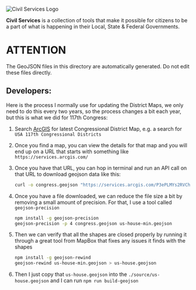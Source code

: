 ![Civil Services Logo](https://raw.githubusercontent.com/CivilServiceUSA/api/master/docs/img/logo.png "Civil Services Logo")

__Civil Services__ is a collection of tools that make it possible for citizens to be a part of what is happening in their Local, State & Federal Governments.


ATTENTION
===

The GeoJSON files in this directory are automatically generated.  Do not edit these files directly.

Developers:
---

Here is the process I normally use for updating the District Maps, we only need to do this every two years, so the process changes a bit each year, but this is what we did for 117th Congress:

1. Search [ArcGIS](https://arcgis.com) for latest Congressional District Map, e.g. a search for `USA 117th Congressional Districts`
2. Once you find a map, you can view the details for that map and you will end up on a URL that starts with something like `https://services.arcgis.com/`
3. Once you have that URL, you can hop in terminal and run an API call on that URL to download geojson data like this:

    ```bash
    curl -o congress.geojson "https://services.arcgis.com/P3ePLMYs2RVChkJx/ArcGIS/rest/services/USA_117th_Congressional_Districts/FeatureServer/0/query?where=objectid+%3D+objectid&outfields=*&f=geojson"
    ```

4. Once you have a file downloaded, we can reduce the file size a bit by removing a small amount of precision. For that, I use a tool called `geojson-precision`

    ```bash
    npm install -g geojson-precision
    geojson-precision -p 4 congress.geojson us-house-min.geojson
    ```

5. Then we can verify that all the shapes are closed properly by running it through a great tool from MapBox that fixes any issues it finds with the shapes

    ```bash
    npm install -g geojson-rewind
    geojson-rewind us-house-min.geojson > us-house.geojson
    ```

6. Then I just copy that `us-house.geojson` into the `./source/us-house.geojson` and I can run `npm run build-geojson`
